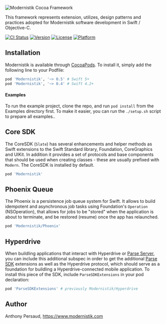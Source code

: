 ![Modernistik Cocoa Framework](https://raw.githubusercontent.com/modernistik/cocoa/master/modernistik.png)

This framework represents extension, utilizes, design patterns and practices adopted for Modernistik software development in Swift / Objective-C.

[![CI Status](https://img.shields.io/travis/modernistik/cocoa.svg?style=flat)](https://travis-ci.org/modernistik/Modernistik)
[![Version](https://img.shields.io/cocoapods/v/Modernistik.svg?style=flat)](https://cocoapods.org/pods/Modernistik)
[![License](https://img.shields.io/cocoapods/l/Modernistik.svg?style=flat)](https://cocoapods.org/pods/Modernistik)
[![Platform](https://img.shields.io/cocoapods/p/Modernistik.svg?style=flat)](https://cocoapods.org/pods/Modernistik)

## Installation

Modernistik is available through [CocoaPods](http://cocoapods.org). To install
it, simply add the following line to your Podfile:

```ruby
pod 'Modernistik', '~> 0.5' # Swift 5+
pod 'Modernistik', '~> 0.4' # Swift 4.2+
```

#### Examples
To run the example project, clone the repo, and run `pod install` from the Examples directory first. To make it easier, you can run the `./setup.sh` script to prepare all examples..

## Core SDK
The CoreSDK (`Slate`) has several enhancements and helper methods as Swift extensions to the Swift Standard library, Foundation, CoreGraphics and UIKit. In addition it provides a set of protocols and base components that should be used when creating classes - these are usually prefixed with `Modern`. The CoreSDK is installed by default.

```ruby
pod 'Modernistik'
```

## Phoenix Queue
The Phoenix is a persistence job queue system for Swift. It allows to build idempotent and asynchronous job tasks using Foundation's `Operation` (NSOperation), that allows for jobs to be "stored" when the application is about to terminate, and be restored (resume) once the app has relaunched.

```ruby
pod 'Modernistik/Phoenix'
```

## Hyperdrive
When buildling applications that interact with Hyperdrive or [Parse Server](https://parseplatform.org/), you can include this additional subspec in order to get the additional [Parse SDK](https://github.com/parse-community/Parse-SDK-iOS-OSX) extensions as well as the Hyperdrive protocol, which should serve as a foundation for buildling a Hyperdrive-connected mobile application. To install this piece of the SDK, include `ParseSDKExtensions` in your pod declaration:

```ruby
pod 'ParseSDKExtensions' # previously Modernistik/Hyperdrive
```

## Author

Anthony Persaud, <https://www.modernistik.com>
